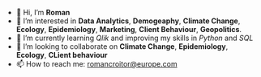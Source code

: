 - 👋 Hi, I’m **Roman**
- 👀 I’m interested in **Data Analytics**, **Demogeaphy**, **Climate Change**, **Ecology**, **Epidemiology**, **Marketing**, **Client Behaviour**, **Geopolitics**.
- 🌱 I’m currently learning *Qlik* and improving my skills in *Python* and *SQL*
- 💞️ I’m looking to collaborate on **Climate Change**, **Epidemiology**, **Ecology**, **CLient behaviour**
- 📫 How to reach me: romancroitor@europe.com

<!---
Praemuntiacus/Praemuntiacus is a ✨ special ✨ repository because its `README.md` (this file) appears on your GitHub profile.
You can click the Preview link to take a look at your changes.
--->
